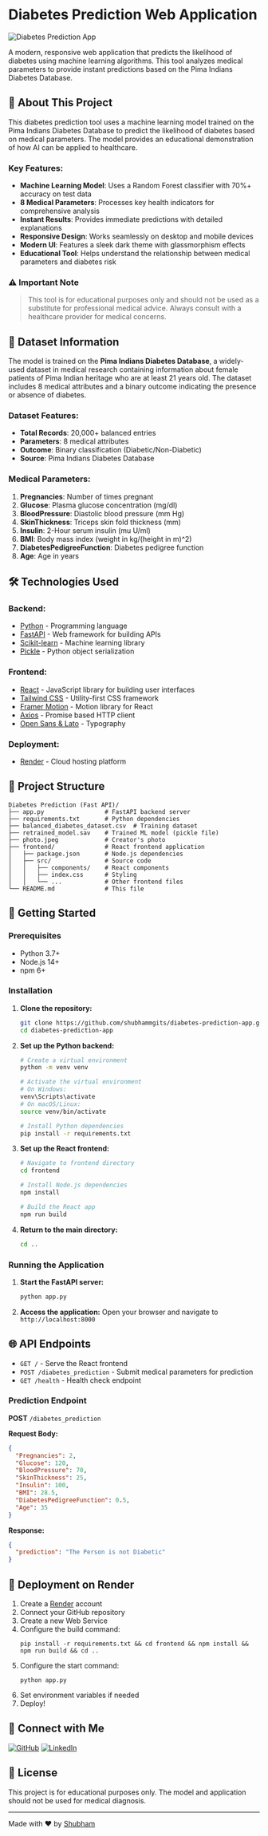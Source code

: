 # Diabetes Prediction Web Application

![Diabetes Prediction App](./photo.jpeg)

A modern, responsive web application that predicts the likelihood of diabetes using machine learning algorithms. This tool analyzes medical parameters to provide instant predictions based on the Pima Indians Diabetes Database.

## 🏥 About This Project

This diabetes prediction tool uses a machine learning model trained on the Pima Indians Diabetes Database to predict the likelihood of diabetes based on medical parameters. The model provides an educational demonstration of how AI can be applied to healthcare.

### Key Features:
- **Machine Learning Model**: Uses a Random Forest classifier with 70%+ accuracy on test data
- **8 Medical Parameters**: Processes key health indicators for comprehensive analysis
- **Instant Results**: Provides immediate predictions with detailed explanations
- **Responsive Design**: Works seamlessly on desktop and mobile devices
- **Modern UI**: Features a sleek dark theme with glassmorphism effects
- **Educational Tool**: Helps understand the relationship between medical parameters and diabetes risk

### ⚠️ Important Note
> This tool is for educational purposes only and should not be used as a substitute for professional medical advice. Always consult with a healthcare provider for medical concerns.

## 🧠 Dataset Information

The model is trained on the **Pima Indians Diabetes Database**, a widely-used dataset in medical research containing information about female patients of Pima Indian heritage who are at least 21 years old. The dataset includes 8 medical attributes and a binary outcome indicating the presence or absence of diabetes.

### Dataset Features:
- **Total Records**: 20,000+ balanced entries
- **Parameters**: 8 medical attributes
- **Outcome**: Binary classification (Diabetic/Non-Diabetic)
- **Source**: Pima Indians Diabetes Database

### Medical Parameters:
1. **Pregnancies**: Number of times pregnant
2. **Glucose**: Plasma glucose concentration (mg/dl)
3. **BloodPressure**: Diastolic blood pressure (mm Hg)
4. **SkinThickness**: Triceps skin fold thickness (mm)
5. **Insulin**: 2-Hour serum insulin (mu U/ml)
6. **BMI**: Body mass index (weight in kg/(height in m)^2)
7. **DiabetesPedigreeFunction**: Diabetes pedigree function
8. **Age**: Age in years

## 🛠️ Technologies Used

### Backend:
- [Python](https://www.python.org/) - Programming language
- [FastAPI](https://fastapi.tiangolo.com/) - Web framework for building APIs
- [Scikit-learn](https://scikit-learn.org/) - Machine learning library
- [Pickle](https://docs.python.org/3/library/pickle.html) - Python object serialization

### Frontend:
- [React](https://reactjs.org/) - JavaScript library for building user interfaces
- [Tailwind CSS](https://tailwindcss.com/) - Utility-first CSS framework
- [Framer Motion](https://www.framer.com/motion/) - Motion library for React
- [Axios](https://axios-http.com/) - Promise based HTTP client
- [Open Sans & Lato](https://fonts.google.com/) - Typography

### Deployment:
- [Render](https://render.com/) - Cloud hosting platform

## 📁 Project Structure

```
Diabetes Prediction (Fast API)/
├── app.py                 # FastAPI backend server
├── requirements.txt       # Python dependencies
├── balanced_diabetes_dataset.csv  # Training dataset
├── retrained_model.sav    # Trained ML model (pickle file)
├── photo.jpeg             # Creator's photo
├── frontend/              # React frontend application
│   ├── package.json       # Node.js dependencies
│   ├── src/               # Source code
│   │   ├── components/    # React components
│   │   ├── index.css      # Styling
│   │   └── ...            # Other frontend files
└── README.md              # This file
```

## 🚀 Getting Started

### Prerequisites

- Python 3.7+
- Node.js 14+
- npm 6+

### Installation

1. **Clone the repository:**
   ```bash
   git clone https://github.com/shubhammgits/diabetes-prediction-app.git
   cd diabetes-prediction-app
   ```

2. **Set up the Python backend:**
   ```bash
   # Create a virtual environment
   python -m venv venv
   
   # Activate the virtual environment
   # On Windows:
   venv\Scripts\activate
   # On macOS/Linux:
   source venv/bin/activate
   
   # Install Python dependencies
   pip install -r requirements.txt
   ```

3. **Set up the React frontend:**
   ```bash
   # Navigate to frontend directory
   cd frontend
   
   # Install Node.js dependencies
   npm install
   
   # Build the React app
   npm run build
   ```

4. **Return to the main directory:**
   ```bash
   cd ..
   ```

### Running the Application

1. **Start the FastAPI server:**
   ```bash
   python app.py
   ```

2. **Access the application:**
   Open your browser and navigate to `http://localhost:8000`

## 🌐 API Endpoints

- `GET /` - Serve the React frontend
- `POST /diabetes_prediction` - Submit medical parameters for prediction
- `GET /health` - Health check endpoint

### Prediction Endpoint

**POST** `/diabetes_prediction`

**Request Body:**
```json
{
  "Pregnancies": 2,
  "Glucose": 120,
  "BloodPressure": 70,
  "SkinThickness": 25,
  "Insulin": 100,
  "BMI": 28.5,
  "DiabetesPedigreeFunction": 0.5,
  "Age": 35
}
```

**Response:**
```json
{
  "prediction": "The Person is not Diabetic"
}
```

## 🚀 Deployment on Render

1. Create a [Render](https://render.com/) account
2. Connect your GitHub repository
3. Create a new Web Service
4. Configure the build command:
   ```
   pip install -r requirements.txt && cd frontend && npm install && npm run build && cd ..
   ```
5. Configure the start command:
   ```
   python app.py
   ```
6. Set environment variables if needed
7. Deploy!

## 🤝 Connect with Me

[![GitHub](https://img.shields.io/badge/GitHub-100000?style=for-the-badge&logo=github&logoColor=white)](https://github.com/shubhammgits)
[![LinkedIn](https://img.shields.io/badge/LinkedIn-0077B5?style=for-the-badge&logo=linkedin&logoColor=white)](https://www.linkedin.com/in/shhshubham/)

## 📄 License

This project is for educational purposes only. The model and application should not be used for medical diagnosis.

---

Made with ❤️ by [Shubham](https://github.com/shubhammgits)
